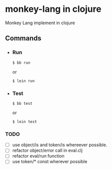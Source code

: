 # monkey-lang in clojure 
Monkey Lang implement in clojure

## Commands
- ### Run
  ```console
  $ bb run
  ``` 
  or  
  ```console
  $ lein run
  ```  
- ### Test
  ```console
  $ bb test
  ```  
  or  
  ```console
  $ lein test
  ```  

### TODO
- [ ] use object/is and token/is whereever possible.
- [ ] refactor object/error call in eval.clj
- [ ] refactor eval/run function
- [ ] use token/* const wherever possible